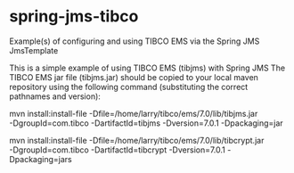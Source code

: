spring-jms-tibco
================

Example(s) of configuring and using TIBCO EMS via the Spring JMS JmsTemplate


This is a simple example of using TIBCO EMS (tibjms) with Spring JMS
The TIBCO EMS jar file (tibjms.jar) should be copied to your local maven 
repository using the following command (substituting the correct pathnames
and version):

mvn install:install-file -Dfile=/home/larry/tibco/ems/7.0/lib/tibjms.jar \
	-DgroupId=com.tibco -DartifactId=tibjms -Dversion=7.0.1 -Dpackaging=jar
	
mvn install:install-file -Dfile=/home/larry/tibco/ems/7.0/lib/tibcrypt.jar \
	-DgroupId=com.tibco -DartifactId=tibcrypt -Dversion=7.0.1 -Dpackaging=jars

